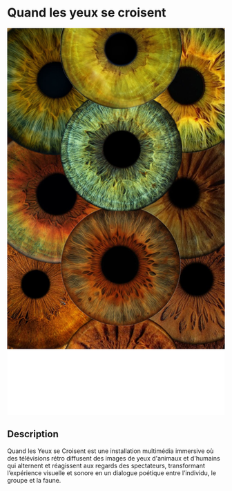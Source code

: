 # Quand les yeux se croisent

<!-- Bannderole / Bande-annonce -->
![]( image.png)

## Description

Quand les Yeux se Croisent est une installation multimédia immersive où des télévisions rétro diffusent des images de yeux d'animaux et d'humains qui alternent et réagissent aux regards des spectateurs, transformant l’expérience visuelle et sonore en un dialogue poétique entre l’individu, le groupe et la faune.
<!-- Présentation de ce qu'est ce site et résumé du projet en un paragraphe, toujours à jour-->

